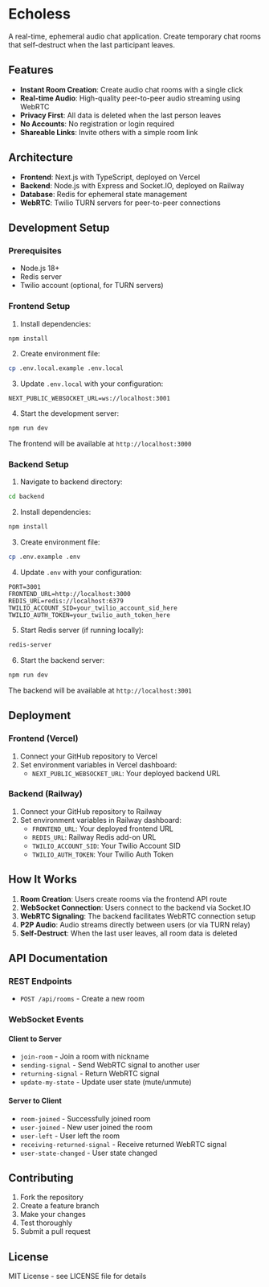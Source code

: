 # Echoless

A real-time, ephemeral audio chat application. Create temporary chat rooms that self-destruct when the last participant leaves.

## Features

- **Instant Room Creation**: Create audio chat rooms with a single click
- **Real-time Audio**: High-quality peer-to-peer audio streaming using WebRTC
- **Privacy First**: All data is deleted when the last person leaves
- **No Accounts**: No registration or login required
- **Shareable Links**: Invite others with a simple room link

## Architecture

- **Frontend**: Next.js with TypeScript, deployed on Vercel
- **Backend**: Node.js with Express and Socket.IO, deployed on Railway
- **Database**: Redis for ephemeral state management
- **WebRTC**: Twilio TURN servers for peer-to-peer connections

## Development Setup

### Prerequisites

- Node.js 18+ 
- Redis server
- Twilio account (optional, for TURN servers)

### Frontend Setup

1. Install dependencies:
```bash
npm install
```

2. Create environment file:
```bash
cp .env.local.example .env.local
```

3. Update `.env.local` with your configuration:
```
NEXT_PUBLIC_WEBSOCKET_URL=ws://localhost:3001
```

4. Start the development server:
```bash
npm run dev
```

The frontend will be available at `http://localhost:3000`

### Backend Setup

1. Navigate to backend directory:
```bash
cd backend
```

2. Install dependencies:
```bash
npm install
```

3. Create environment file:
```bash
cp .env.example .env
```

4. Update `.env` with your configuration:
```env
PORT=3001
FRONTEND_URL=http://localhost:3000
REDIS_URL=redis://localhost:6379
TWILIO_ACCOUNT_SID=your_twilio_account_sid_here
TWILIO_AUTH_TOKEN=your_twilio_auth_token_here
```

5. Start Redis server (if running locally):
```bash
redis-server
```

6. Start the backend server:
```bash
npm run dev
```

The backend will be available at `http://localhost:3001`

## Deployment

### Frontend (Vercel)

1. Connect your GitHub repository to Vercel
2. Set environment variables in Vercel dashboard:
   - `NEXT_PUBLIC_WEBSOCKET_URL`: Your deployed backend URL

### Backend (Railway)

1. Connect your GitHub repository to Railway
2. Set environment variables in Railway dashboard:
   - `FRONTEND_URL`: Your deployed frontend URL
   - `REDIS_URL`: Railway Redis add-on URL
   - `TWILIO_ACCOUNT_SID`: Your Twilio Account SID
   - `TWILIO_AUTH_TOKEN`: Your Twilio Auth Token

## How It Works

1. **Room Creation**: Users create rooms via the frontend API route
2. **WebSocket Connection**: Users connect to the backend via Socket.IO
3. **WebRTC Signaling**: The backend facilitates WebRTC connection setup
4. **P2P Audio**: Audio streams directly between users (or via TURN relay)
5. **Self-Destruct**: When the last user leaves, all room data is deleted

## API Documentation

### REST Endpoints

- `POST /api/rooms` - Create a new room

### WebSocket Events

#### Client to Server
- `join-room` - Join a room with nickname
- `sending-signal` - Send WebRTC signal to another user
- `returning-signal` - Return WebRTC signal
- `update-my-state` - Update user state (mute/unmute)

#### Server to Client
- `room-joined` - Successfully joined room
- `user-joined` - New user joined the room
- `user-left` - User left the room
- `receiving-returned-signal` - Receive returned WebRTC signal
- `user-state-changed` - User state changed

## Contributing

1. Fork the repository
2. Create a feature branch
3. Make your changes
4. Test thoroughly
5. Submit a pull request

## License

MIT License - see LICENSE file for details
